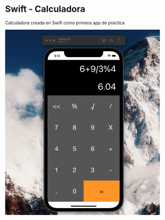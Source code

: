 # Swift - Calculadora
Calculadora creada en Swift como primera app de práctica

<img align="center" src="https://github.com/pefacel/Swift-Calculadora/blob/master/Captura%20de%20Pantalla%202021-07-25%20a%20la(s)%2008.12.49.png" />                    
